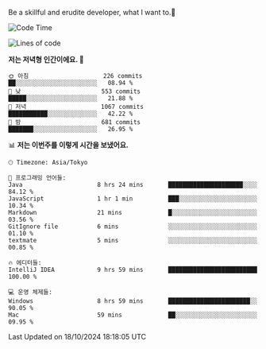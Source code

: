Be a skillful and erudite developer, what I want to.👶

<!--START_SECTION:waka-->
![Code Time](http://img.shields.io/badge/Code%20Time-1%2C321%20hrs%2019%20mins-blue)

![Lines of code](https://img.shields.io/badge/%EC%A0%80%EB%8A%94%20%EC%97%AC%ED%83%9C%EA%B9%8C%EC%A7%80%20-882.8%20thousand%20%EC%A4%84%EC%9D%98%20%EC%BD%94%EB%93%9C%EB%A5%BC%20%EC%9E%91%EC%84%B1%ED%96%88%EC%96%B4%EC%9A%94.-blue)

**저는 저녁형 인간이에요. 🦉** 

```text
🌞 아침                     226 commits         ██░░░░░░░░░░░░░░░░░░░░░░░   08.94 % 
🌆 낮　                     553 commits         █████░░░░░░░░░░░░░░░░░░░░   21.88 % 
🌃 저녁                     1067 commits        ███████████░░░░░░░░░░░░░░   42.22 % 
🌙 밤　                     681 commits         ███████░░░░░░░░░░░░░░░░░░   26.95 % 
```


📊 **저는 이번주를 이렇게 시간을 보냈어요.** 

```text
🕑︎ Timezone: Asia/Tokyo

💬 프로그래밍 언어들: 
Java                     8 hrs 24 mins       █████████████████████░░░░   84.12 % 
JavaScript               1 hr 1 min          ███░░░░░░░░░░░░░░░░░░░░░░   10.34 % 
Markdown                 21 mins             █░░░░░░░░░░░░░░░░░░░░░░░░   03.56 % 
GitIgnore file           6 mins              ░░░░░░░░░░░░░░░░░░░░░░░░░   01.10 % 
textmate                 5 mins              ░░░░░░░░░░░░░░░░░░░░░░░░░   00.85 % 

🔥 에디터들: 
IntelliJ IDEA            9 hrs 59 mins       █████████████████████████   100.00 % 

💻 운영 체제들: 
Windows                  8 hrs 59 mins       ███████████████████████░░   90.05 % 
Mac                      59 mins             ██░░░░░░░░░░░░░░░░░░░░░░░   09.95 % 
```


 Last Updated on 18/10/2024 18:18:05 UTC
<!--END_SECTION:waka-->
